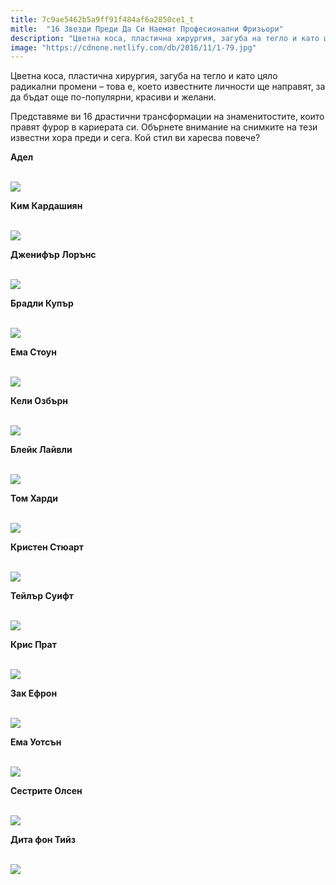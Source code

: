 ```yaml
---
title: 7c9ae5462b5a9ff91f484af6a2850ce1_t
mitle:  "16 Звезди Преди Да Си Наемат Професионални Фризьори"
description: "Цветна коса, пластична хирургия, загуба на тегло и като цяло радикални промени - това е, което известните личности ще направят, за да бъдат още по-популярни, красиви"
image: "https://cdnone.netlify.com/db/2016/11/1-79.jpg"
---
```


 <p>Цветна коса, пластична хирургия, загуба на тегло и като цяло радикални промени – това е, което известните личности ще направят, за да бъдат още по-популярни, красиви и желани.</p>      <p>Представяме ви 16 драстични трансформации на знаменитостите, които правят фурор в кариерата си. Обърнете внимание на снимките на тези известни хора преди и сега. Кой стил ви харесва повече?</p> <p><strong>Адел</strong></p> <p> <br/><img src="https://cdnone.netlify.com/db/2016/11/1-79.jpg"/><br/></p>       <p><strong>Ким Кардашиян</strong></p> <p> <br/><img src="https://cdnone.netlify.com/db/2016/11/3-67.jpg"/><br/></p> <p><strong>Дженифър Лорънс</strong></p> <p> <br/><img src="https://cdnone.netlify.com/db/2016/11/4-65.jpg"/><br/></p>      <p><strong>Брадли Купър</strong></p> <p> <br/><img src="https://cdnone.netlify.com/db/2016/11/5-64.jpg"/><br/></p> <p><strong>Ема Стоун</strong></p> <p> <br/><img src="https://cdnone.netlify.com/db/2016/11/6-61.jpg"/><br/></p> <p><strong>Кели Озбърн</strong></p> <p> <br/><img src="https://cdnone.netlify.com/db/2016/11/7-61.jpg"/><br/></p>       <p><strong>Блейк Лайвли</strong></p> <p> <br/><img src="https://cdnone.netlify.com/db/2016/11/8-56.jpg"/><br/></p> <p><strong>Том Харди</strong></p> <p> <br/><img src="https://cdnone.netlify.com/db/2016/11/9-55.jpg"/><br/></p>      <p><strong>Кристен Стюарт</strong></p> <p> <br/><img src="https://cdnone.netlify.com/db/2016/11/10-53.jpg"/><br/></p>  <p><strong>Тейлър Суифт</strong></p> <p> <br/><img src="https://cdnone.netlify.com/db/2016/11/11-51.jpg"/><br/></p> <p><strong>Крис Прат</strong></p> <p> <br/><img src="https://cdnone.netlify.com/db/2016/11/12-43.jpg"/><br/></p> <p><strong>Зак Ефрон</strong></p> <p> <br/><img src="https://cdnone.netlify.com/db/2016/11/13-37.jpg"/><br/></p> <p><strong>Ема Уотсън</strong></p> <p> <br/><img src="https://cdnone.netlify.com/db/2016/11/14-40.jpg"/><br/></p> <p><strong>Сестрите Олсен </strong></p> <p> <br/><img src="https://cdnone.netlify.com/db/2016/11/15-33.jpg"/><br/></p>  <p><strong>Дита фон Тийз</strong></p> <p> <br/><img src="https://cdnone.netlify.com/db/2016/11/16-34.jpg"/><br/></p>       